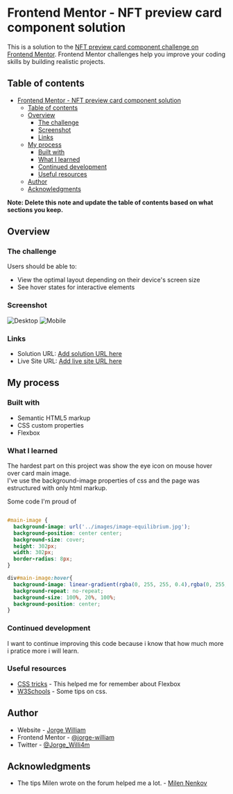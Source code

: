 # Frontend Mentor - NFT preview card component solution

This is a solution to the [NFT preview card component challenge on Frontend Mentor](https://www.frontendmentor.io/challenges/nft-preview-card-component-SbdUL_w0U). Frontend Mentor challenges help you improve your coding skills by building realistic projects. 

## Table of contents

- [Frontend Mentor - NFT preview card component solution](#frontend-mentor---nft-preview-card-component-solution)
  - [Table of contents](#table-of-contents)
  - [Overview](#overview)
    - [The challenge](#the-challenge)
    - [Screenshot](#screenshot)
    - [Links](#links)
  - [My process](#my-process)
    - [Built with](#built-with)
    - [What I learned](#what-i-learned)
    - [Continued development](#continued-development)
    - [Useful resources](#useful-resources)
  - [Author](#author)
  - [Acknowledgments](#acknowledgments)

**Note: Delete this note and update the table of contents based on what sections you keep.**

## Overview

### The challenge

Users should be able to:

- View the optimal layout depending on their device's screen size
- See hover states for interactive elements

### Screenshot

![Desktop](../nft-preview-card-component-main/screenshots/Captura%20de%20Tela%202021-11-30%20às%205.38.32%20PM.png)
![Mobile](../nft-preview-card-component-main/screenshots/Captura%20de%20Tela%202021-11-30%20às%205.34.42%20PM.png)



### Links

- Solution URL: [Add solution URL here](https://your-solution-url.com)
- Live Site URL: [Add live site URL here](https://your-live-site-url.com)

## My process

### Built with

- Semantic HTML5 markup
- CSS custom properties
- Flexbox

### What I learned

The hardest part on this project was show the eye icon on mouse hover over card main image.<br>
I've use the background-image properties of css and the page was estructured with only html markup.

Some code I'm proud of</h1>

```css

#main-image {
  background-image: url('../images/image-equilibrium.jpg');
  background-position: center center;
  background-size: cover;
  height: 302px;
  width: 302px;
  border-radius: 8px;
}

div#main-image:hover{
  background-image: linear-gradient(rgba(0, 255, 255, 0.4),rgba(0, 255, 255, 0.4)), url('../images/icon-view.svg'), url('../images/image-equilibrium.jpg');
  background-repeat: no-repeat;
  background-size: 100%, 20%, 100%;  
  background-position: center;  
}

```


### Continued development

I want to continue improving this code because i know that how much more i pratice more i will learn.

### Useful resources

- [CSS tricks](https://css-tricks.com/snippets/css/a-guide-to-flexbox/) - This helped me for remember about Flexbox
- [W3Schools](https://www.w3schools.com/default.asp) - Some tips on css.

## Author

- Website - [Jorge William](https://github.com/Jorge-William)
- Frontend Mentor - [@jorge-william](https://www.frontendmentor.io/profile/Jorge-William)
- Twitter - [@Jorge_Willi4m](https://twitter.com/Jorge_Willi4m)


## Acknowledgments

- The tips Milen wrote on the forum helped me a lot. - [Milen Nenkov](https://twitter.com/NenkovMilen)

